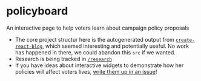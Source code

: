 # policyboard
An interactive page to help voters learn about campaign policy proposals

- The core project structur here is the autogenerated output from [`create-react-blog`](https://github.com/jamesknelson/create-react-blog), which seemed interesting and potentially useful.  No work has happened in there, we could abandon this `src` if we wanted.
- Research is being tracked in [`/research`](./research/README.md)
- If you have ideas about interactive widgets to demonstrate how her policies will affect voters lives, [write them up in an issue](https://github.com/techforwarren/policyboard/issues/new)!
